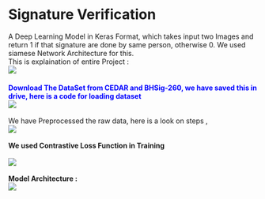 # Signature Verification

A Deep Learning Model in Keras Format, which takes input two Images and return 1 if that signature are done by same person, otherwise 0.
We used siamese Network Architecture for this.
<br>
This is explaination of entire Project :
<br>
<img src="https://i.ibb.co/85B3X3p/Screenshot-from-2020-09-07-20-58-30.png">
<font color="blue"><br><br><b>Download The DataSet from CEDAR and BHSig-260, we have saved this in drive, here is a code for loading dataset</b></font>
<br>
<img src="https://i.ibb.co/LQr6dhs/Screenshot-from-2020-09-07-21-06-11.png"><br>
<br>
We have Preprocessed the raw data, here is a look on steps ,
<br>
<img src="https://i.ibb.co/GJtMCx6/Screenshot-from-2020-09-07-21-12-15.png">
<br><br>
<b> We used Contrastive Loss Function in Training </b><br><br>
<img src="https://i.ibb.co/cv4WXB7/Screenshot-from-2020-09-07-21-14-51.png"><br><br>
<b> Model Architecture : </b><br>
<img src="https://i.ibb.co/gZMg2vL/model.png">

